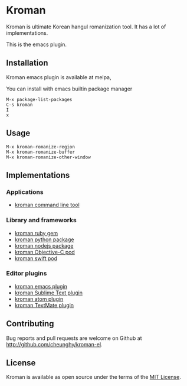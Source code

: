 

# Kroman

Kroman is ultimate Korean hangul romanization tool. It has a lot of
implementations.

This is the emacs plugin.

## Installation

Kroman emacs plugin is available at melpa,

You can install with emacs builtin package manager
```
M-x package-list-packages
C-s kroman
I
x
```

## Usage

```
M-x kroman-romanize-region
M-x kroman-romanize-buffer
M-x kroman-romanize-other-window
```

## Implementations

### Applications

- [kroman command line tool](https://github.com/cheunghy/kroman)

### Library and frameworks

- [kroman ruby gem](https://github.com/cheunghy/kroman-gem)
- [kroman python package](https://github.com/cheunghy/kroman-py)
- [kroman nodejs package](https://github.com/cheunghy/kroman-js)
- [kroman Objective-C pod](https://github.com/cheunghy/kroman-objc)
- [kroman swift pod](https://github.com/cheunghy/kroman-swift)

### Editor plugins

- [kroman emacs plugin](https://github.com/cheunghy/kroman-el)
- [kroman Sublime Text plugin](https://github.com/cheunghy/kroman-sublime)
- [kroman atom plugin](https://github.com/cheunghy/kroman-atom)
- [kroman TextMate plugin](https://github.com/cheunghy/kroman-tm)

## Contributing

Bug reports and pull requests are welcome on Github at http://github.com/cheunghy/kroman-el.

## License

Kroman is available as open source under the terms of the [MIT License](http://opensource.org/licenses/MIT).
